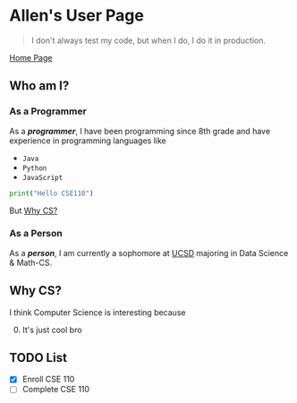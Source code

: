 # Allen's User Page

> I don't always test my code, but when I do, I do it in production.

[Home Page](./README.md)

## Who am I?

### As a Programmer
As a ***programmer***, I have been programming since 8th grade and have experience in programming languages like 
- `Java`
- `Python`
- `JavaScript`

```python
print("Hello CSE110")
```

But [Why CS?](#why-cs)

### As a Person
As a ***person***, I am currently a sophomore at [UCSD](https://ucsd.edu) majoring in Data Science & Math-CS. 

## Why CS?
I think Computer Science is interesting because

0. It's just cool bro

## TODO List
- [x] Enroll CSE 110
- [ ] Complete CSE 110